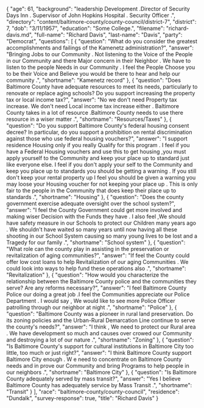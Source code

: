 {
  "age": 61,
  "background": "leadership Development .Director of Security Days Inn . Supervisor of John Hopkins Hospital . Security Officer .",
  "directory": "content/baltimore-county/county-council/district-7",
  "district": 7,
  "dob": "3/11/1957",
  "education": "Some College.",
  "filename": "richard-davis.md",
  "full-name": "Richard Davis",
  "last-name": "Davis",
  "party": "Democrat",
  "questions": [
    {
      "question": "What do you consider the greatest accomplishments and failings of the Kamenetz administration?",
      "answer": "Bringing Jobs to our Community . Not listening to the Voice of the People in our Community and there Major concern in their Neighbor . We have to listen to the people Needs in our Community . I feel the People Choose you to be their Voice and Believe you would be there to hear and help our community .",
      "shortname": "Kamenetz record"
    },
    {
      "question": "Does Baltimore County have adequate resources to meet its needs, particularly to renovate or replace aging schools? Do you support increasing the property tax or local income tax?",
      "answer": "No we don't need Property tax increase. We don't need Local income tax increase either . Baltimore County takes in a lot of resource .Baltimore County needs to use there resource in a wiser matter .",
      "shortname": "Resources/Taxes"
    },
    {
      "question": "Do you support Baltimore County's federal housing consent decree? In particular, do you support a prohibition on rental discrimination against those who use federal housing vouchers?",
      "answer": "I support residence Housing only if you really Qualify for this program . I feel if you have a Federal Housing vouchers and use this to get housing ,you must apply yourself to the Community and keep your place up to standard just like everyone else. I feel if you don't apply your self to the Community and keep you place up to standards you should be getting a warning . If you still don't keep your rental property up I feel you should be given a warning you may loose your Housing voucher for not keeping your place up . This is only fair to the people in the Community that does keep their place up to standards .",
      "shortname": "Housing"
    },
    {
      "question": "Does the county government exercise adequate oversight over the school system?",
      "answer": "I feel the County Government could get more involved and making wiser Decision with the Funds they have . I also feel ,We should have safety measure in our Schools to protect our Children many years ago . We shouldn't have waited so many years until now having all these shooting in our School System causing so many young lives to be lost and a Tragedy for our family .",
      "shortname": "School system"
    },
    {
      "question": "What role can the county play in assisting in the preservation or revitalization of aging communities?",
      "answer": "If feel the County could offer low cost loans to help Revitalization of our aging Communities . We could look into ways to help fund these operations also .",
      "shortname": "Revitalization"
    },
    {
      "question": "How would you characterize the relationship between the Baltimore County police and the communities they serve? Are any reforms necessary?",
      "answer": "I feel Baltimore County Police our doing a great job .I feel the Communities appreciate our Police Department . I would say , We would like to see more Police Officer patrolling through our neighbor at night .",
      "shortname": "Police"
    },
    {
      "question": "Baltimore County was a pioneer in rural land preservation. Do its zoning policies and the Urban-Rural Demarcation Line continue to serve the county's needs?",
      "answer": "I think , We need to protect our Rural area . We have development so much and causes over crowed our Community and destroying a lot of our nature .",
      "shortname": "Zoning"
    },
    {
      "question": "Is Baltimore County's support for cultural institutions in Baltimore City too little, too much or just right?",
      "answer": "I think Baltimore County support Baltimore City enough . W e need to concentrate on Baltimore County needs and in prove our Community and bring Programs to help people in our neighbors .",
      "shortname": "Baltimore City"
    },
    {
      "question": "Is Baltimore County adequately served by mass transit?",
      "answer": "Yes I believe Baltimore County has adequately service by Mass Transit .",
      "shortname": "Transit"
    }
  ],
  "race": "baltimore-county/county-council",
  "residence": "Dundalk",
  "survey-response": true,
  "title": "Richard Davis"
}

